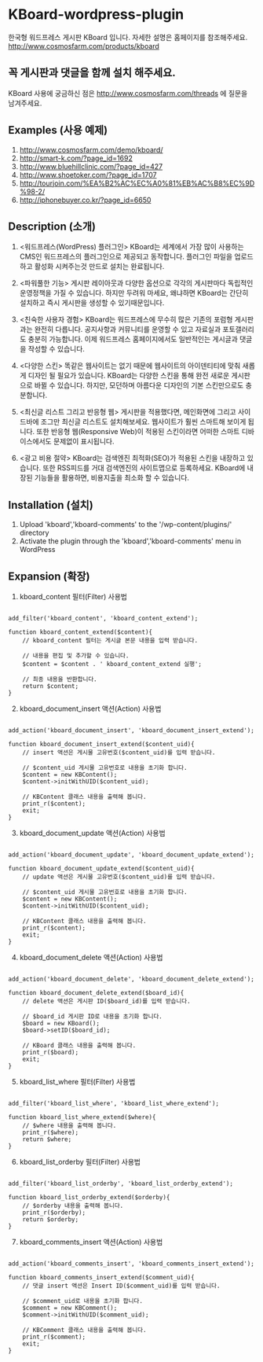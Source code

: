 KBoard-wordpress-plugin
=======================

한국형 워드프레스 게시판 KBoard 입니다.
자세한 설명은 홈페이지를 참조해주세요.
http://www.cosmosfarm.com/products/kboard


꼭 게시판과 댓글을 함께 설치 해주세요.
--------------------------------------
KBoard 사용에 궁금하신 점은 http://www.cosmosfarm.com/threads 에 질문을 남겨주세요.



Examples (사용 예제)
--------------------

1. http://www.cosmosfarm.com/demo/kboard/
2. http://smart-k.com/?page_id=1692
3. http://www.bluehillclinic.com/?page_id=427
4. http://www.shoetoker.com/?page_id=1707
5. http://tourjoin.com/%EA%B2%AC%EC%A0%81%EB%AC%B8%EC%9D%98-2/
6. http://iphonebuyer.co.kr/?page_id=6650



Description (소개)
------------------

1. <워드프레스(WordPress) 플러그인>
KBoard는 세계에서 가장 많이 사용하는 CMS인 워드프레스의 플러그인으로 제공되고 동작합니다. 플러그인 파일을 업로드하고 활성화 시켜주는것 만드로 설치는 완료됩니다.

2. <파워풀한 기능>
게시판 레이아웃과 다양한 옵션으로 각각의 게시판마다 독립적인 운영정책을 가질 수 있습니다. 하지만 두려워 마세요, 왜냐하면 KBoard는 간단히 설치하고 즉시 게시판을 생성할 수 있기때문입니다.

3. <친숙한 사용자 경험>
KBoard는 워드프레스에 무수히 많은 기존의 포럼형 게시판과는 완전히 다릅니다. 공지사항과 커뮤니티를 운영할 수 있고 자료실과 포토갤러리도 충분히 가능합니다. 이제 워드프레스 홈페이지에서도 일반적인는 게시글과 댓글을 작성할 수 있습니다.

4. <다양한 스킨>
똑같은 웹사이트는 없기 때문에 웹사이트의 아이덴티티에 맞춰 새롭게 디자인 될 필요가 있습니다. KBoard는 다양한 스킨을 통해 완전 새로운 게시판으로 바뀔 수 있습니다. 하지만, 모던하며 아름다운 디자인의 기본 스킨만으로도 충분합니다.

5. <최신글 리스트 그리고 반응형 웹>
게시판을 적용했다면, 메인화면에 그리고 사이드바에 조그만 최신글 리스트도 설치해보세요. 웹사이트가 훨씬 스마트해 보이게 됩니다. 또한 반응형 웹(Responsive Web)이 적용된 스킨이라면 어떠한 스마트 디바이스에서도 문제없이 표시됩니다.

6. <광고 비용 절약>
KBoard는 검색엔진 최적화(SEO)가 적용된 스킨을 내장하고 있습니다. 또한 RSS피드를 거대 검색엔진의 사이트맵으로 등록하세요. KBoard에 내장된 기능들을 활용하면, 비용지출을 최소화 할 수 있습니다.



Installation (설치)
-------------------

1. Upload 'kboard','kboard-comments' to the '/wp-content/plugins/' directory
2. Activate the plugin through the 'kboard','kboard-comments' menu in WordPress



Expansion (확장)
-------------------
1. kboard_content 필터(Filter) 사용법
<pre><code>
add_filter('kboard_content', 'kboard_content_extend');<br /> 
function kboard_content_extend($content){
	// kboard_content 필터는 게시글 본문 내용을 입력 받습니다.<br /> 
	// 내용을 편집 및 추가할 수 있습니다.
	$content = $content . ' kboard_content_extend 실행';<br />
	// 최종 내용을 반환합니다.
	return $content;
}
</code></pre>

2. kboard_document_insert 액션(Action) 사용법
<pre><code>
add_action('kboard_document_insert', 'kboard_document_insert_extend');<br /> 
function kboard_document_insert_extend($content_uid){
	// insert 액션은 게시물 고유번호($content_uid)를 입력 받습니다.<br /> 
	// $content_uid 게시물 고유번호로 내용을 초기화 합니다.
	$content = new KBContent();
	$content->initWithUID($content_uid);<br /> 
	// KBContent 클래스 내용을 출력해 봅니다.
	print_r($content);
	exit;
}
</code></pre>

3. kboard_document_update 액션(Action) 사용법
<pre><code>
add_action('kboard_document_update', 'kboard_document_update_extend');<br /> 
function kboard_document_update_extend($content_uid){
	// update 액션은 게시물 고유번호($content_uid)를 입력 받습니다.<br /> 
	// $content_uid 게시물 고유번호로 내용을 초기화 합니다.
	$content = new KBContent();
	$content->initWithUID($content_uid);<br /> 
	// KBContent 클래스 내용을 출력해 봅니다.
	print_r($content);
	exit;
}
</code></pre>

4. kboard_document_delete 액션(Action) 사용법
<pre><code>
add_action('kboard_document_delete', 'kboard_document_delete_extend');<br /> 
function kboard_document_delete_extend($board_id){
	// delete 액션은 게시판 ID($board_id)를 입력 받습니다.<br /> 
	// $board_id 게시판 ID로 내용을 초기화 합니다.
	$board = new KBoard();
	$board->setID($board_id);<br /> 
	// KBoard 클래스 내용을 출력해 봅니다.
	print_r($board);
	exit;
}
</code></pre>

5. kboard_list_where 필터(Filter) 사용법
<pre><code>
add_filter('kboard_list_where', 'kboard_list_where_extend');<br /> 
function kboard_list_where_extend($where){
	// $where 내용을 출력해 봅니다.
	print_r($where);
	return $where;
}
</code></pre>

6. kboard_list_orderby 필터(Filter) 사용법
<pre><code>
add_filter('kboard_list_orderby', 'kboard_list_orderby_extend');<br /> 
function kboard_list_orderby_extend($orderby){
	// $orderby 내용을 출력해 봅니다.
	print_r($orderby);
	return $orderby;
}
</code></pre>

7. kboard_comments_insert 액션(Action) 사용법
<pre><code>
add_action('kboard_comments_insert', 'kboard_comments_insert_extend');<br /> 
function kboard_comments_insert_extend($comment_uid){
	// 댓글 insert 액션은 Insert ID($comment_uid)를 입력 받습니다.<br /> 
	// $comment_uid로 내용을 초기화 합니다.
	$comment = new KBComment();
	$comment->initWithUID($comment_uid);<br /> 
	// KBComment 클래스 내용을 출력해 봅니다.
	print_r($comment);
	exit;
}
</code></pre>
